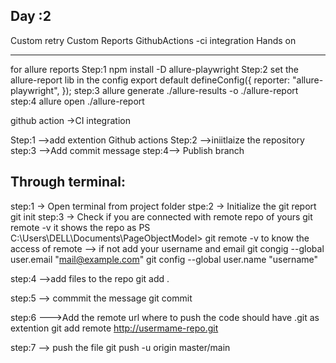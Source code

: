 Day :2
------
Custom retry
Custom Reports
GithubActions -ci integration
Hands on

----------------------
for allure reports
Step:1 npm install -D allure-playwright
Step:2 set the allure-report lib in the config
export default defineConfig({
  reporter: "allure-playwright",
});
step:3
allure generate ./allure-results -o ./allure-report
step:4
allure open ./allure-report

github action ->CI integration

Step:1 -->add extention Github actions
Step:2 -->iniitlaize the repository
step:3 -->Add commit message
step:4--> Publish branch


Through terminal:
----------------
step:1 -> Open terminal from project folder
stpe:2 -> Initialize the git report
                git init
step:3 -> Check if you are connected with remote repo of yours
                git remote -v
              it shows the repo as 
PS C:\Users\DELL\Documents\PageObjectModel> git remote -v
to know the access of remote
       --> if not add your username and email 
       git congig --global user.email "mail@example.com"
       git config --global user.name "username"

step:4 -->add files to the repo 
          git add . 

step:5 --> commmit the message
           git commit

step:6 --->Add the remote  url where to push the code should have .git as extention
             git add remote http://usermame-repo.git

step:7 --> push the file
        git push -u origin master/main